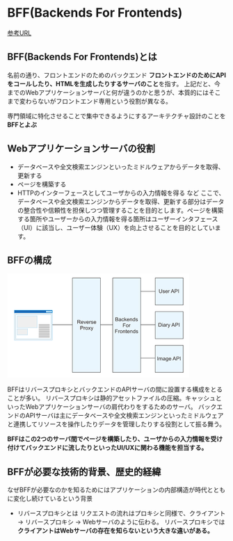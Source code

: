 # BFF(Backends For Frontends)

[参考URL](https://atmarkit.itmedia.co.jp/ait/articles/1803/12/news012.html)

## BFF(Backends For Frontends)とは

名前の通り、フロントエンドのためのバックエンド
**フロントエンドのためにAPIをコールしたり、HTMLを生成したりするサーバのこと**を指す。
上記だと、今までのWebアプリケーションサーバと何が違うのかと思うが、本質的にはそこまで変わらないがフロントエンド専用という役割が異なる。

専門領域に特化させることで集中できるようにするアーキテクチャ設計のことを**BFFとよぶ**

## Webアプリケーションサーバの役割

- データベースや全文検索エンジンといったミドルウェアからデータを取得、更新する
- ページを構築する
- HTTPのインターフェースとしてユーザからの入力情報を得る
など
ここで、データベースや全文検索エンジンからデータを取得、更新する部分はデータの整合性や信頼性を担保しつつ管理することを目的とします。ページを構築する箇所やユーザーからの入力情報を得る箇所はユーザーインタフェース（UI）に該当し、ユーザー体験（UX）を向上させることを目的としています。


## BFFの構成

![bff](image/bff.png)

BFFはリバースプロキシとバックエンドのAPIサーバの間に設置する構成をとることが多い。
リバースプロキシは静的アセットファイルの圧縮。キャッシュといったWebアプリケーションサーバの肩代わりをするためのサーバ。
バックエンドのAPIサーバは主にデータベースや全文検索エンジンといったミドルウェアと連携してリソースを操作したりデータを管理したりする役割として振る舞う。

**BFFはこの2つのサーバ間でページを構築したり、ユーザからの入力情報を受け付けてバックエンドに流したりといったUI/UXに関わる機能を担当する。**

## BFFが必要な技術的背景、歴史的経緯

なぜBFFが必要なのかを知るためにはアプリケーションの内部構造が時代とともに変化し続けているという背景











- リバースプロキシとは
リクエストの流れはプロキシと同様で、クライアント → リバースプロキシ → Webサーバのように伝わる。
リバースプロキシでは**クライアントはWebサーバの存在を知らないという大きな違いがある。**